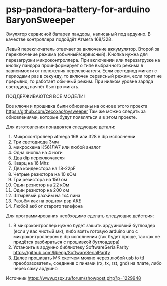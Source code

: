 # psp-pandora-battery-for-arduino BaryonSweeper

Эмулятор сервисной батареи пандоры, написаный под ардуино. В качестве контроллера подойдёт Атмега 168/328. 

Левый переключатель отвечает за включение аккумулятор. Второй за переключение режима (обычный/сервисный). Кнопка нужна для перезагрузки микроконтроллера. При включении или перезагрузке на кнопку пандора проинформирует о типе выбранного режима в зависимости от положения переключателя. Если светодиод мигает с периодами раз в секунду, то включен сервисный режим, если горит не прерывно, то работает обычный режим. При низком уровне заряда светодиод начнёт быстро мигать.

ПОДДЕРЖИВАЮТСЯ ВСЕ МОДЕЛИ!

Все ключи и прошивка были обновлены на основе этого проекта https://github.com/zecoxao/pysweeper Там же можно следить за обновлениями, которые будут появляться и в этом проекте.

Для изготовления понадоятся следующие детали:

1) Микроконтролеер atmega 168 или 328 в dip исполнении
2) Три светодиода 3мм
3) микросхема К561ЛА7 или любой аналог
4) Одна кнопка на 4 ноги
5) Два dip переключателя
6) Кварц на 16 Mhz
7) Два конденстора на 18-22pF
8) Четрые резистора на 10 кОм
9) Три резистора на 150 ом
10) Один резистор на 22 кОм
11) Один резистор на 200 ом
12) Штырёвый разъйм на 1x4 пина
13) Разъём как на родном psp АКБ
14) Любой акб от старого телефона

Для программирования необходимо сделать следующие действия:
1) В микроконтроллер нужно будет зашить ардуиновкий бутлоадер (если у вас чистый мк), либо взять готовую arduino uno с микроконтроллером в dip исполнении (так будет проще, так как не придётся разбираться с прошивкой бутлоадера)
2) Устаноить в ардуино библиотеку SoftwareSerialParity https://github.com/ljbeng/SoftwareSerialParity
3) Далее прошивать МК скетчем можно через любой usb to ttl преобразователь, соединив с пинами (rx, tx, rst, gnd) на плате, либо через саму ардуино

Источник https://www.pspx.ru/forum/showpost.php?p=1229948
